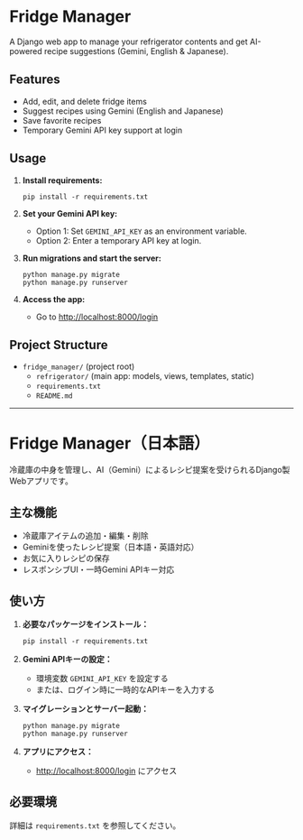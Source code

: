 # Fridge Manager

A Django web app to manage your refrigerator contents and get AI-powered recipe suggestions (Gemini, English & Japanese).

## Features

- Add, edit, and delete fridge items
- Suggest recipes using Gemini (English and Japanese)
- Save favorite recipes
- Temporary Gemini API key support at login

## Usage

1. **Install requirements:**
   ```
   pip install -r requirements.txt
   ```

2. **Set your Gemini API key:**
   - Option 1: Set `GEMINI_API_KEY` as an environment variable.
   - Option 2: Enter a temporary API key at login.

3. **Run migrations and start the server:**
   ```
   python manage.py migrate
   python manage.py runserver
   ```

4. **Access the app:**
   - Go to [http://localhost:8000/login](http://localhost:8000/login)

## Project Structure

- `fridge_manager/` (project root)
  - `refrigerator/` (main app: models, views, templates, static)
  - `requirements.txt`
  - `README.md`

---

# Fridge Manager（日本語）

冷蔵庫の中身を管理し、AI（Gemini）によるレシピ提案を受けられるDjango製Webアプリです。

## 主な機能

- 冷蔵庫アイテムの追加・編集・削除
- Geminiを使ったレシピ提案（日本語・英語対応）
- お気に入りレシピの保存
- レスポンシブUI・一時Gemini APIキー対応

## 使い方

1. **必要なパッケージをインストール：**
   ```
   pip install -r requirements.txt
   ```

2. **Gemini APIキーの設定：**
   - 環境変数 `GEMINI_API_KEY` を設定する
   - または、ログイン時に一時的なAPIキーを入力する

3. **マイグレーションとサーバー起動：**
   ```
   python manage.py migrate
   python manage.py runserver
   ```

4. **アプリにアクセス：**
   - [http://localhost:8000/login](http://localhost:8000/login) にアクセス

## 必要環境

詳細は `requirements.txt` を参照してください。